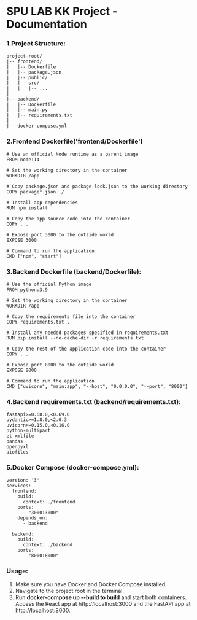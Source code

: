# SPU LAB KK Project - Documentation
 ### 1.Project Structure:
```
project-root/ 
|-- frontend/ 
|   |-- Dockerfile
|   |-- package.json
|   |-- public/
|   |-- src/
|   |   |-- ...
|
|-- backend/ 
|   |-- Dockerfile
|   |-- main.py
|   |-- requirements.txt
|
|-- docker-compose.yml
```
### 2.Frontend Dockerfile('frontend/Dockerfile')
```
# Use an official Node runtime as a parent image
FROM node:14

# Set the working directory in the container
WORKDIR /app

# Copy package.json and package-lock.json to the working directory
COPY package*.json ./

# Install app dependencies
RUN npm install

# Copy the app source code into the container
COPY . .

# Expose port 3000 to the outside world
EXPOSE 3000

# Command to run the application
CMD ["npm", "start"]

```
### 3.Backend Dockerfile (backend/Dockerfile):
```
# Use the official Python image
FROM python:3.9

# Set the working directory in the container
WORKDIR /app

# Copy the requirements file into the container
COPY requirements.txt .

# Install any needed packages specified in requirements.txt
RUN pip install --no-cache-dir -r requirements.txt

# Copy the rest of the application code into the container
COPY . .

# Expose port 8000 to the outside world
EXPOSE 8000

# Command to run the application
CMD ["uvicorn", "main:app", "--host", "0.0.0.0", "--port", "8000"]
```
### 4.Backend requirements.txt (backend/requirements.txt):
```
fastapi>=0.68.0,<0.69.0
pydantic>=1.8.0,<2.0.3
uvicorn>=0.15.0,<0.16.0
python-multipart
et-xmlfile
pandas
openpyxl
aiofiles
```
### 5.Docker Compose (docker-compose.yml):
```
version: '3'
services:
  frontend:
    build:
      context: ./frontend
    ports:
      - "3000:3000"
    depends_on:
      - backend

  backend:
    build:
      context: ./backend
    ports:
      - "8000:8000"
```
### Usage:
1. Make sure you have Docker and Docker Compose installed.
2. Navigate to the project root in the terminal.
3. Run **docker-compose up --build to build** and start both containers.
Access the React app at http://localhost:3000 and the FastAPI app at http://localhost:8000.


